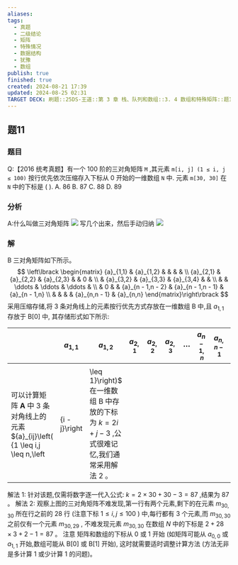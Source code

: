```yaml
---
aliases: 
tags:
  - 真题
  - 二级结论
  - 矩阵
  - 特殊情况
  - 数据结构
  - 犹豫
  - 数组
publish: true
finished: true
created: 2024-08-21 17:39
updated: 2024-08-25 02:31
TARGET DECK: 刷题::25DS-王道::第 3 章 栈、队列和数组::3. 4 数组和特殊矩阵::题11
---
```

## 题11
### 题目
Q:【2016 统考真题】有一个 100 阶的三对角矩阵 `M` ,其元素 `m[i, j] (1 ≤ i, j ≤ 100)` 按行优先依次压缩存入下标从 0 开始的一维数组 `N` 中. 元素 `m[30, 30]` 在 `N` 中的下标是 ( ).
A. 86 
B. 87 
C. 88 
D. 89
### 分析
A:什么叫做三对角矩阵
![](https://img.hwenyi.live/202408261605070.webp)
写几个出来，然后手动归纳
![](https://img.hwenyi.live/202408261607382.webp)
### 解
B
三对角矩阵如下所示。
$$
\left\lbrack  \begin{matrix} {a}_{1,1} & {a}_{1,2} & & & & \\  {a}_{2,1} & {a}_{2,2} & {a}_{2,3} & & 0 & \\   & {a}_{3,2} & {a}_{3,3} & {a}_{3,4} & & \\   & &  \ddots  &  \ddots  &  \ddots  & \\   & 0 & & {a}_{n - 1,n - 2} & {a}_{n - 1,n - 1} & {a}_{n - 1,n} \\   & & & & {a}_{n,n - 1} & {a}_{n,n} \end{matrix}\right\rbrack
$$
采用压缩存储,将 3 条对角线上的元素按行优先方式存放在一维数组 $\mathrm{B}$ 中,且 ${a}_{1,1}$ 存放于 $\mathrm{B}\left\lbrack  0\right\rbrack$ 中, 其存储形式如下所示:
<!--ID: 1725344113994-->


| <br> | ${a}_{1,1}$ | ${a}_{1,2}$ | ${a}_{2,1}$ | ${a}_{2,2}$ | ${a}_{2,3}$ | $\cdots$ | ${a}_{n - 1,n}$ | ${a}_{n,n - 1}$ | ${a}_{n,n}$ |
| ---- | ----------- | ----------- | ----------- | ----------- | ----------- | -------- | --------------- | --------------- | ----------- |
|      |             |             |             |             |             |          |                 |                 |             |
可以计算矩阵 $\mathbf{A}$ 中 3 条对角线上的元素 ${a}_{ij}\left( {1 \leq  i,j \leq  n,\left| {i - j}\right|  \leq  1}\right)$ 在一维数组 $\mathrm{B}$ 中存放的下标为 $k = {2i} + j - 3$ ,公式很难记忆,我们通常采用解法 2 。
解法 1: 针对该题,仅需将数字逐一代入公式: $k = 2 \times  {30} + {30} - 3 = {87}$ ,结果为 87 。
解法 2: 观察上图的三对角矩阵不难发现,第一行有两个元素,剩下的在元素 ${m}_{{30},{30}}$ 所在行之前的 28 行 (注意下标 $1 \leq  i,j \leq  {100}$ ) 中,每行都有 3 个元素,而 ${m}_{{30},{30}}$ 之前仅有一个元素 ${m}_{{30},{29}}$ , 不难发现元素 ${m}_{{30},{30}}$ 在数组 $N$ 中的下标是 $2 + {28} \times  3 + 2 - 1 = {87}$ 。
注意
矩阵和数组的下标从 0 或 1 开始 (如矩阵可能从 ${a}_{0,0}$ 或 ${a}_{1,1}$ 开始,数组可能从 $\mathrm{B}\left\lbrack  0\right\rbrack$ 或 $\mathrm{B}\left\lbrack  1\right\rbrack$ 开始), 这时就需要适时调整计算方法 (方法无非是多计算 1 或少计算 1 的问题)。